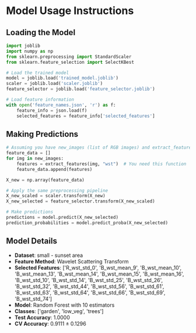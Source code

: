 # Model Usage Instructions

## Loading the Model
```python
import joblib
import numpy as np
from sklearn.preprocessing import StandardScaler
from sklearn.feature_selection import SelectKBest

# Load the trained model
model = joblib.load('trained_model.joblib')
scaler = joblib.load('scaler.joblib')
feature_selector = joblib.load('feature_selector.joblib')

# Load feature information
with open('feature_names.json', 'r') as f:
    feature_info = json.load(f)
    selected_features = feature_info['selected_features']
```

## Making Predictions
```python
# Assuming you have new_images (list of RGB images) and extract_features function
feature_data = []
for img in new_images:
    features = extract_features(img, "wst")  # You need this function
    feature_data.append(features)

X_new = np.array(feature_data)

# Apply the same preprocessing pipeline
X_new_scaled = scaler.transform(X_new)
X_new_selected = feature_selector.transform(X_new_scaled)

# Make predictions
predictions = model.predict(X_new_selected)
prediction_probabilities = model.predict_proba(X_new_selected)
```

## Model Details
- **Dataset**: small - sunset area
- **Feature Method**: Wavelet Scattering Transform
- **Selected Features**: ['R_wst_std_0', 'B_wst_mean_9', 'B_wst_mean_10', 'B_wst_mean_13', 'B_wst_mean_14', 'B_wst_mean_15', 'B_wst_mean_16', 'B_wst_std_10', 'B_wst_std_14', 'B_wst_std_25', 'B_wst_std_26', 'B_wst_std_32', 'B_wst_std_44', 'B_wst_std_56', 'B_wst_std_61', 'B_wst_std_63', 'B_wst_std_64', 'B_wst_std_66', 'B_wst_std_69', 'B_wst_std_74']
- **Model**: Random Forest with 10 estimators
- **Classes**: ['garden', 'low_veg', 'trees']
- **Test Accuracy**: 1.0000
- **CV Accuracy**: 0.9111 ± 0.1296
